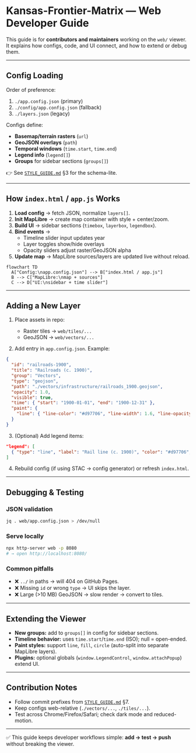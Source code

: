 # Kansas-Frontier-Matrix — Web Developer Guide

This guide is for **contributors and maintainers** working on the `web/` viewer.  
It explains how configs, code, and UI connect, and how to extend or debug them.

---

## Config Loading

Order of preference:

1. `./app.config.json` (primary)  
2. `./config/app.config.json` (fallback)  
3. `./layers.json` (legacy)  

Configs define:

- **Basemap/terrain rasters** (`url`)  
- **GeoJSON overlays** (`path`)  
- **Temporal windows** (`time.start`, `time.end`)  
- **Legend info** (`legend[]`)  
- **Groups** for sidebar sections (`groups[]`)

👉 See [`STYLE_GUIDE.md`](STYLE_GUIDE.md) §3 for the schema-lite.

---

## How `index.html` / `app.js` Works

1. **Load config** → fetch JSON, normalize `layers[]`.  
2. **Init MapLibre** → create map container with style + center/zoom.  
3. **Build UI** → sidebar sections (`timebox`, `layerbox`, `legendbox`).  
4. **Bind events** →  
   - Timeline slider input updates year  
   - Layer toggles show/hide overlays  
   - Opacity sliders adjust raster/GeoJSON alpha  
5. **Update map** → MapLibre sources/layers are updated live without reload.  

```mermaid
flowchart TD
  A["Config:\napp.config.json"] --> B["index.html / app.js"]
  B --> C["MapLibre:\nmap + sources"]
  C --> D["UI:\nsidebar + time slider"]
````

---

## Adding a New Layer

1. Place assets in repo:

   * Raster tiles → `web/tiles/...`
   * GeoJSON → `web/vectors/...`

2. Add entry in `app.config.json`. Example:

```json
{
  "id": "railroads-1900",
  "title": "Railroads (c. 1900)",
  "group": "Vectors",
  "type": "geojson",
  "path": "./vectors/infrastructure/railroads_1900.geojson",
  "opacity": 1.0,
  "visible": true,
  "time": { "start": "1900-01-01", "end": "1900-12-31" },
  "paint": {
    "line": { "line-color": "#d97706", "line-width": 1.6, "line-opacity": 0.95 }
  }
}
```

3. (Optional) Add legend items:

```json
"legend": [
  { "type": "line", "label": "Rail line (c. 1900)", "color": "#d97706", "width": 1.6 }
]
```

4. Rebuild config (if using STAC → config generator) or refresh `index.html`.

---

## Debugging & Testing

### JSON validation

```sh
jq . web/app.config.json > /dev/null
```

### Serve locally

```sh
npx http-server web -p 8080
# → open http://localhost:8080/
```

### Common pitfalls

* ❌ `../` in paths → will 404 on GitHub Pages.
* ❌ Missing `id` or wrong `type` → UI skips the layer.
* ❌ Large (>10 MB) GeoJSON → slow render → convert to tiles.

---

## Extending the Viewer

* **New groups:** add to `groups[]` in config for sidebar sections.
* **Timeline behavior:** uses `time.start`/`time.end` (ISO); null = open-ended.
* **Paint styles:** support `line`, `fill`, `circle` (auto-split into separate MapLibre layers).
* **Plugins:** optional globals (`window.LegendControl`, `window.attachPopup`) extend UI.

---

## Contribution Notes

* Follow commit prefixes from [`STYLE_GUIDE.md`](STYLE_GUIDE.md) §7.
* Keep configs web-relative (`./vectors/...`, `./tiles/...`).
* Test across Chrome/Firefox/Safari; check dark mode and reduced-motion.

---

✅ This guide keeps developer workflows simple: **add → test → push** without breaking the viewer.

```
